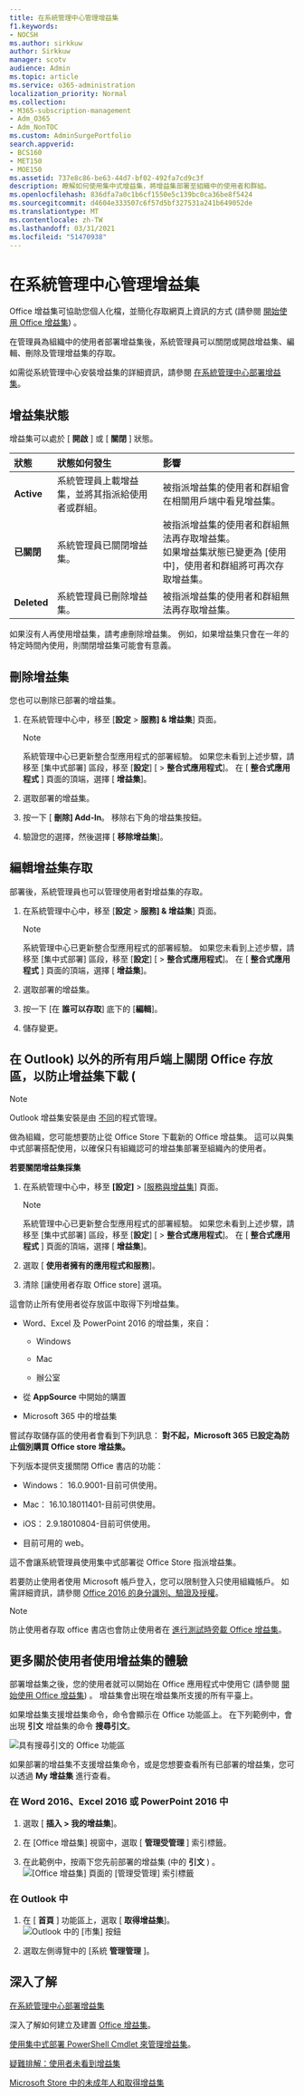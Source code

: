 ```yaml
---
title: 在系統管理中心管理增益集
f1.keywords:
- NOCSH
ms.author: sirkkuw
author: Sirkkuw
manager: scotv
audience: Admin
ms.topic: article
ms.service: o365-administration
localization_priority: Normal
ms.collection:
- M365-subscription-management
- Adm_O365
- Adm_NonTOC
ms.custom: AdminSurgePortfolio
search.appverid:
- BCS160
- MET150
- MOE150
ms.assetid: 737e8c86-be63-44d7-bf02-492fa7cd9c3f
description: 瞭解如何使用集中式增益集，將增益集部署至組織中的使用者和群組。
ms.openlocfilehash: 836dfa7a0c1b6cf1550e5c139bc0ca36be8f5424
ms.sourcegitcommit: d4604e333507c6f57d5bf327531a241b649052de
ms.translationtype: MT
ms.contentlocale: zh-TW
ms.lasthandoff: 03/31/2021
ms.locfileid: "51470938"
---
```

# <a name="manage-add-ins-in-the-admin-center"></a>在系統管理中心管理增益集

Office 增益集可協助您個人化檔，並簡化存取網頁上資訊的方式 (請參閱 [開始使用 Office 增益集](https://support.microsoft.com/office/82e665c4-6700-4b56-a3f3-ef5441996862)) 。 

在管理員為組織中的使用者部署增益集後，系統管理員可以關閉或開啟增益集、編輯、刪除及管理增益集的存取。

如需從系統管理中心安裝增益集的詳細資訊，請參閱 [在系統管理中心部署增益集](./manage-deployment-of-add-ins.md)。
  
## <a name="add-in-states"></a>增益集狀態

增益集可以處於 [ **開啟** ] 或 [ **關閉** ] 狀態。
  
|**狀態**|**狀態如何發生**|**影響**|
|:-----|:-----|:-----|
|**Active**  <br/> |系統管理員上載增益集，並將其指派給使用者或群組。  <br/> |被指派增益集的使用者和群組會在相關用戶端中看見增益集。  <br/> |
|**已關閉**  <br/> |系統管理員已關閉增益集。  <br/> |被指派增益集的使用者和群組無法再存取增益集。  <br/> 如果增益集狀態已變更為 [使用中]，使用者和群組將可再次存取增益集。  <br/> |
|**Deleted**  <br/> |系統管理員已刪除增益集。  <br/> |被指派增益集的使用者和群組無法再存取增益集。  <br/> |
   
如果沒有人再使用增益集，請考慮刪除增益集。 例如，如果增益集只會在一年的特定時間內使用，則關閉增益集可能會有意義。

## <a name="delete-an-add-in"></a>刪除增益集

您也可以刪除已部署的增益集。

1. 在系統管理中心中，移至 [**設定**  >  **服務] & 增益集**] 頁面。

     > [!NOTE]
    > 系統管理中心已更新整合型應用程式的部署經驗。 如果您未看到上述步驟，請移至 [集中式部署] 區段，移至 [**設定**] [  >  **整合式應用程式**]。 在 [ **整合式應用程式** ] 頁面的頂端，選擇 [ **增益集**]。

2. 選取部署的增益集。

3. 按一下 [ **刪除] Add-In**。 移除右下角的增益集按鈕。

4. 驗證您的選擇，然後選擇 [ **移除增益集**]。

## <a name="edit-add-in-access"></a>編輯增益集存取

部署後，系統管理員也可以管理使用者對增益集的存取。

1. 在系統管理中心中，移至 [**設定**  >  **服務] & 增益集**] 頁面。

     > [!NOTE]
    > 系統管理中心已更新整合型應用程式的部署經驗。 如果您未看到上述步驟，請移至 [集中式部署] 區段，移至 [**設定**] [  >  **整合式應用程式**]。 在 [ **整合式應用程式** ] 頁面的頂端，選擇 [ **增益集**]。

2. 選取部署的增益集。

3. 按一下 [在 **誰可以存取**] 底下的 [**編輯**]。

4. 儲存變更。

## <a name="prevent-add-in-downloads-by-turning-off-the-office-store-across-all-clients-except-outlook"></a>在 Outlook) 以外的所有用戶端上關閉 Office 存放區，以防止增益集下載 (

> [!NOTE]
> Outlook 增益集安裝是由 [不同](/exchange/clients-and-mobile-in-exchange-online/add-ins-for-outlook/specify-who-can-install-and-manage-add-ins)的程式管理。

做為組織，您可能想要防止從 Office Store 下載新的 Office 增益集。 這可以與集中式部署搭配使用，以確保只有組織認可的增益集部署至組織內的使用者。
  
**若要關閉增益集採集**
  
1. 在系統管理中心中，移至 **[設定]** \> [[服務與增益集]](https://go.microsoft.com/fwlink/p/?linkid=2053743) 頁面。

     > [!NOTE]
    > 系統管理中心已更新整合型應用程式的部署經驗。 如果您未看到上述步驟，請移至 [集中式部署] 區段，移至 [**設定**] [  >  **整合式應用程式**]。 在 [ **整合式應用程式** ] 頁面的頂端，選擇 [ **增益集**]。
    
3. 選取 [ **使用者擁有的應用程式和服務**]。
    
4. 清除 [讓使用者存取 Office store] 選項。

這會防止所有使用者從存放區中取得下列增益集。
  
- Word、Excel 及 PowerPoint 2016 的增益集，來自：
    
  - Windows
    
  - Mac
    
  - 辦公室
    
    
- 從 **AppSource** 中開始的購置
    
- Microsoft 365 中的增益集
    
嘗試存取儲存區的使用者會看到下列訊息： **對不起，Microsoft 365 已設定為防止個別購買 Office store 增益集。**
  
下列版本提供支援關閉 Office 書店的功能：
  
- Windows： 16.0.9001-目前可供使用。
    
- Mac： 16.10.18011401-目前可供使用。
    
- iOS： 2.9.18010804-目前可供使用。
    
- 目前可用的 web。
    
這不會讓系統管理員使用集中式部署從 Office Store 指派增益集。
  
若要防止使用者使用 Microsoft 帳戶登入，您可以限制登入只使用組織帳戶。 如需詳細資訊，請參閱 [Office 2016 的身分識別、驗證及授權](/DeployOffice/security/identity-authentication-and-authorization-in-office)。  

> [!NOTE]
> 防止使用者存取 office 書店也會防止使用者在 [進行測試時旁載 Office 增益集](/office/dev/add-ins/testing/create-a-network-shared-folder-catalog-for-task-pane-and-content-add-ins)。

## <a name="more-about-the-end-user-experience-with-add-ins"></a>更多關於使用者使用增益集的體驗

部署增益集之後，您的使用者就可以開始在 Office 應用程式中使用它 (請參閱 [開始使用 Office 增益集](https://support.microsoft.com/office/82e665c4-6700-4b56-a3f3-ef5441996862)) 。 增益集會出現在增益集所支援的所有平臺上。
  
如果增益集支援增益集命令，命令會顯示在 Office 功能區上。 在下列範例中，會出現 **引文** 增益集的命令 **搜尋引文**。 

![具有搜尋引文的 Office 功能區](../../media/553b0c0a-65e9-4746-b3b0-8c1b81715a86.png)
  
如果部署的增益集不支援增益集命令，或是您想要查看所有已部署的增益集，您可以透過 **My 增益集** 進行查看。 
  
### <a name="in-word-2016-excel-2016-or-powerpoint-2016"></a>在 Word 2016、Excel 2016 或 PowerPoint 2016 中

1. 選取 [ **插入 \> 我的增益集**]。 
    
2. 在 [Office 增益集] 視窗中，選取 [ **管理受管理** ] 索引標籤。 
    
3. 在此範例中，按兩下您先前部署的增益集 (中的 **引文** ) 。 <br/>![[Office 增益集] 頁面的 [管理受管理] 索引標籤](../../media/fd36ba81-9882-40f0-9fce-74f991aa97d5.png)
  
### <a name="in-outlook"></a>在 Outlook 中

1. 在 [ **首頁** ] 功能區上，選取 [ **取得增益集**]。<br/>![Outlook 中的 [市集] 按鈕](../../media/getaddinsicon.png)
  
2. 選取左側導覽中的 [系統 **管理管理** ]。 

## <a name="learn-more"></a>深入了解

[在系統管理中心部署增益集](./manage-deployment-of-add-ins.md)

深入了解如何建立及建置 [Office 增益集](/office/dev/add-ins/overview/office-add-ins)。
  
[使用集中式部署 PowerShell Cmdlet 來管理增益集](../../enterprise/use-the-centralized-deployment-powershell-cmdlets-to-manage-add-ins.md)。
  
[疑難排解：使用者未看到增益集](/office365/troubleshoot/access-management/user-not-seeing-add-ins)

[Microsoft Store 中的未成年人和取得增益集](./minors-and-acquiring-addins-from-the-store.md)